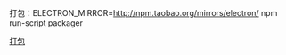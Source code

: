 打包：ELECTRON_MIRROR=http://npm.taobao.org/mirrors/electron/ npm run-script packager

[打包](https://segmentfault.com/a/1190000020932174?utm_source=tag-newest)
